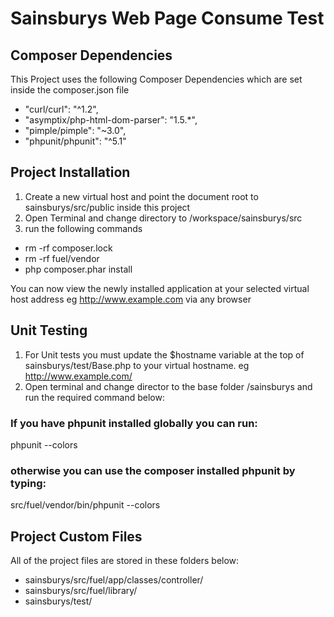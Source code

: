 # Sainsburys Web Page Consume Test

## Composer Dependencies
This Project uses the following Composer Dependencies which are set inside the composer.json file

* "curl/curl": "^1.2",
* "asymptix/php-html-dom-parser": "1.5.*",
* "pimple/pimple": "~3.0",
* "phpunit/phpunit": "^5.1"

## Project Installation
1. Create a new virtual host and point the document root to sainsburys/src/public inside this project
2. Open Terminal and change directory to /workspace/sainsburys/src
3. run the following commands

* rm -rf composer.lock
* rm -rf fuel/vendor
* php composer.phar install

You can now view the newly installed application at your selected virtual host address
eg http://www.example.com via any browser

## Unit Testing
1. For Unit tests you must update the $hostname variable at the top of sainsburys/test/Base.php to your virtual hostname. eg http://www.example.com/
2. Open terminal and change director to the base folder /sainsburys and run the required command below:

### If you have phpunit installed globally you can run:

phpunit --colors

### otherwise you can use the composer installed phpunit by typing:

src/fuel/vendor/bin/phpunit --colors

## Project Custom Files
All of the project files are stored in these folders below:

* sainsburys/src/fuel/app/classes/controller/
* sainsburys/src/fuel/library/
* sainsburys/test/


